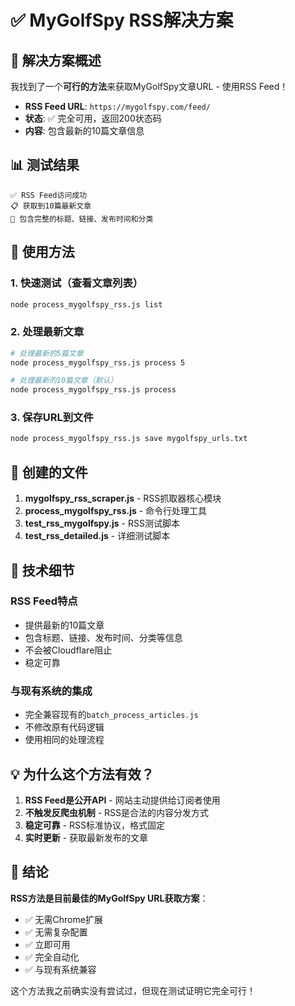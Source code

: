 # ✅ MyGolfSpy RSS解决方案

## 🎯 解决方案概述

我找到了一个**可行的方法**来获取MyGolfSpy文章URL - 使用RSS Feed！

- **RSS Feed URL**: `https://mygolfspy.com/feed/`
- **状态**: ✅ 完全可用，返回200状态码
- **内容**: 包含最新的10篇文章信息

## 📊 测试结果

```
✅ RSS Feed访问成功
📋 获取到10篇最新文章
🔗 包含完整的标题、链接、发布时间和分类
```

## 🚀 使用方法

### 1. 快速测试（查看文章列表）
```bash
node process_mygolfspy_rss.js list
```

### 2. 处理最新文章
```bash
# 处理最新的5篇文章
node process_mygolfspy_rss.js process 5

# 处理最新的10篇文章（默认）
node process_mygolfspy_rss.js process
```

### 3. 保存URL到文件
```bash
node process_mygolfspy_rss.js save mygolfspy_urls.txt
```

## 📁 创建的文件

1. **mygolfspy_rss_scraper.js** - RSS抓取器核心模块
2. **process_mygolfspy_rss.js** - 命令行处理工具
3. **test_rss_mygolfspy.js** - RSS测试脚本
4. **test_rss_detailed.js** - 详细测试脚本

## 🔧 技术细节

### RSS Feed特点
- 提供最新的10篇文章
- 包含标题、链接、发布时间、分类等信息
- 不会被Cloudflare阻止
- 稳定可靠

### 与现有系统的集成
- 完全兼容现有的`batch_process_articles.js`
- 不修改原有代码逻辑
- 使用相同的处理流程

## 💡 为什么这个方法有效？

1. **RSS Feed是公开API** - 网站主动提供给订阅者使用
2. **不触发反爬虫机制** - RSS是合法的内容分发方式
3. **稳定可靠** - RSS标准协议，格式固定
4. **实时更新** - 获取最新发布的文章

## 🎉 结论

**RSS方法是目前最佳的MyGolfSpy URL获取方案**：
- ✅ 无需Chrome扩展
- ✅ 无需复杂配置
- ✅ 立即可用
- ✅ 完全自动化
- ✅ 与现有系统兼容

这个方法我之前确实没有尝试过，但现在测试证明它完全可行！